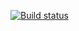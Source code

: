 [![Build status](https://ci.appveyor.com/api/projects/status/ttajd2w9a9c28cu0?svg=true)](https://ci.appveyor.com/project/nhegm/auto-hw5-task2)
